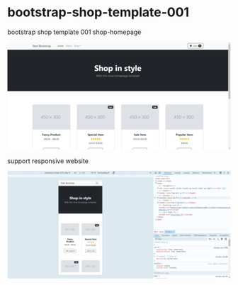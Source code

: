 # bootstrap-shop-template-001
bootstrap shop template 001 shop-homepage 

![shop-homepage](/assets/shop-homepage.png)

support responsive website

![responsive](/assets/responsive.png)
